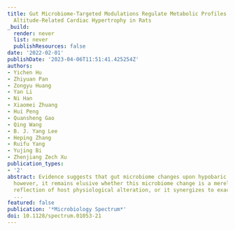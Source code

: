 ```yaml
---
title: Gut Microbiome-Targeted Modulations Regulate Metabolic Profiles and Alleviate
  Altitude-Related Cardiac Hypertrophy in Rats
_build:
  render: never
  list: never
  publishResources: false
date: '2022-02-01'
publishDate: '2023-04-06T11:51:41.425254Z'
authors:
- Yichen Hu
- Zhiyuan Pan
- Zongyu Huang
- Yan Li
- Ni Han
- Xiaomei Zhuang
- Hui Peng
- Quansheng Gao
- Qing Wang
- B. J. Yang Lee
- Heping Zhang
- Ruifu Yang
- Yujing Bi
- Zhenjiang Zech Xu
publication_types:
- '2'
abstract: Evidence suggests that gut microbiome changes upon hypobaric hypoxia exposure;
  however, it remains elusive whether this microbiome change is a merely derivational
  reflection of host physiological alteration, or it synergizes to exacerbate high-altitude
  ...
featured: false
publication: '*Microbiology Spectrum*'
doi: 10.1128/spectrum.01053-21
---
```


